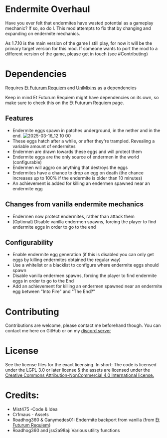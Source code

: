 # Endermite Overhaul

Have you ever felt that endermites have wasted potential as a gameplay mechanic?
If so, so do I. This mod attempts to fix that by changing and expanding on endermite mechanics.

As 1.7.10 is the main version of the game I still play, for now it will be the primary target version for this mod.
If someone wants to port the mod to a different version of the game, please get in touch (see #Contributing)

# Dependencies
Requires [Et Futurum Requiem](https://github.com/Roadhog360/Et-Futurum-Requiem) and [UniMixins](https://github.com/LegacyModdingMC/UniMixins) as a dependencies

Keep in mind Et Futurum Requiem might have dependencies on its own, so make sure to check this on the Et Futurum Requiem page.

## Features
- Endermite eggs spawn in patches underground, in the nether and in the end.
![2025-03-16_12 10 00](https://github.com/user-attachments/assets/7fff9786-542c-4ec7-a94a-04d0aff2eacb)
- These eggs hatch after a while, or after they're trampled. Revealing a variable amount of endermites
- Endermen are drawn towards these eggs and will protect them
- Endermite eggs are the only source of endermen in the world (configurable)
- Endermen will aggro on anything that destroys the eggs
- Endermites have a chance to drop an egg on death (the chance increases up to 100% if the endermite is older than 10 minutes)
- An achievement is added for killing an endermen spawned near an endermite egg

## Changes from vanilla endermite mechanics

- Endermen now protect endermites, rather than attack them
- (Optional) Disable vanilla endermen spawns, forcing the player to find endermite eggs in order to go to the end

## Configurability
- Enable endermite egg generation (if this is disabled you can only get eggs by killing endermites obtained the regular way)
- Use a whitelist or a blacklist to configure where endermite eggs should spawn
- Disable vanilla endermen spawns, forcing the player to find endermite eggs in order to go to the End
- Add an achievement for killing an endermen spawned near an endermite egg between "Into Fire" and "The End?"

# Contributing

Contributions are welcome, please contact me beforehand though.
You can contact me here on GitHub or on my [discord server](https://discord.gg/PmH7dNns5t)

# License
See the license files for the exact licensing.
In short:
The code is licensed under the LGPL 3.0 or later license &
the assets are licensed under the [Creative Commons Attribution-NonCommercial 4.0 International license.](https://creativecommons.org/licenses/by-nc/4.0/)

# Credits:
- Mist475 -Code & Idea
- Cr1maus - Assets
- Roadhog360 & Ganymedes01: Endermite backport from vanilla (from [Et Futurum Requiem](https://github.com/Roadhog360/Et-Futurum-Requiem))
- Roadhog360 and jss2a98aj: Various utility functions
